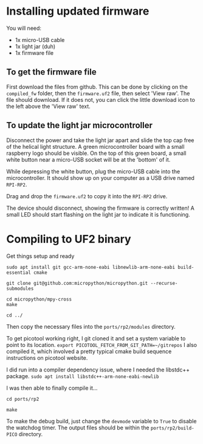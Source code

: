 
# Installing updated firmware

You will need:
- 1x micro-USB cable
- 1x light jar (duh)
- 1x firmware file

## To get the firmware file

First download the files from github. This can be done by clicking on the `compiled_fw` folder, then the `firmware.uf2` file, then select 'View raw'. The file should download. If it does not, you can click the little download icon to the left above the 'View raw' text.

## To update the light jar microcontroller

Disconnect the power and take the light jar apart and slide the top cap free of the helical light structure. A green microcontroller board with a small raspberry logo should be visible. On the top of this green board, a small white button near a micro-USB socket will be at the 'bottom' of it. 

While depressing the white button, plug the micro-USB cable into the microcontroller. It should show up on your computer as a USB drive named `RPI-RP2`.

Drag and drop the `firmware.uf2` to copy it into the `RPI-RP2` drive.

The device should disconnect, showing the firmware is correctly written! A small LED should start flashing on the light jar to indicate it is functioning.

# Compiling to UF2 binary
Get things setup and ready
```
sudo apt install git gcc-arm-none-eabi libnewlib-arm-none-eabi build-essential cmake

git clone git@github.com:micropython/micropython.git --recurse-submodules

cd micropython/mpy-cross
make

cd ../
```
Then copy the necessary files into the `ports/rp2/modules` directory. 

To get picotool working right, I git cloned it and set a system variable to point to its location.
`export PICOTOOL_FETCH_FROM_GIT_PATH=~/gitrepos`
I also compiled it, which involved a pretty typical cmake build sequence instructions on picotool website.

I did run into a compiler dependency issue, where I needed the libstdc++ package.
`sudo apt install libstdc++-arm-none-eabi-newlib`

I was then able to finally compile it...
```
cd ports/rp2

make
```

To make the debug build, just change the `devmode` variable to `True` to disable the watchdog timer.
The output files should be within the `ports/rp2/build-PICO` directory.
